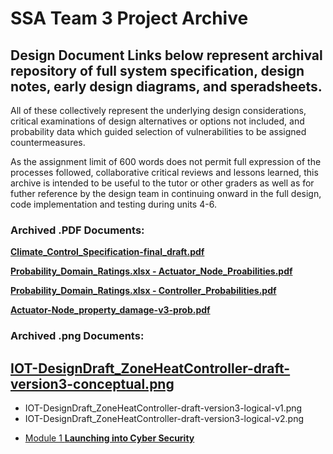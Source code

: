 # SSA Team 3 Project Archive

## Design Document Links below represent archival repository of full system specification, design notes, early design diagrams, and speradsheets. 
All of these collectively represent the underlying design considerations, critical examinations of design alternatives or options not included,
and probability data which guided selection of vulnerabilities to be assigned countermeasures.

As the assignment limit of 600 words does not permit full expression of the processes followed, collaborative critical reviews and lessons learned,
this archive is intended to be useful to the tutor or other graders as well as for futher reference by the design team in continuing onward in the 
full design, code implementation and testing during units 4-6.

### Archived .PDF Documents:

[**Climate_Control_Specification-final_draft.pdf**](https://github.com/t3ssa1121/climatecontrol/blob/gh-pages/Climate_Control_Specification-final_draft.pdf)

[**Probability_Domain_Ratings.xlsx - Actuator_Node_Proabilities.pdf**](https://github.com/t3ssa1121/climatecontrol/blob/gh-pages/Probability_Domain_Ratings.xlsx%20-%20Actuator_Node_Proabilities%20(1).pdf)

[**Probability_Domain_Ratings.xlsx - Controller_Probabilities.pdf**](https://github.com/t3ssa1121/climatecontrol/blob/gh-pages/Probability_Domain_Ratings.xlsx%20-%20Controller_Probabilities.pdf)

[**Actuator-Node_property_damage-v3-prob.pdf**](https://github.com/t3ssa1121/climatecontrol/blob/gh-pages/Actuator-Node_property_damage-v3-prob.pdf)

### Archived .png Documents:

[**IOT-DesignDraft_ZoneHeatController-draft-version3-conceptual.png**](https://github.com/t3ssa1121/climatecontrol/blob/gh-pages/IOT-DesignDraft_ZoneHeatController-draft-version3-conceptual.png)
- 
- IOT-DesignDraft_ZoneHeatController-draft-version3-logical-v1.png
- IOT-DesignDraft_ZoneHeatController-draft-version3-logical-v2.png

*   [Module 1 **Launching into Cyber Security**](https://crypto61.github.io/eportfolio/LCYS.md)
